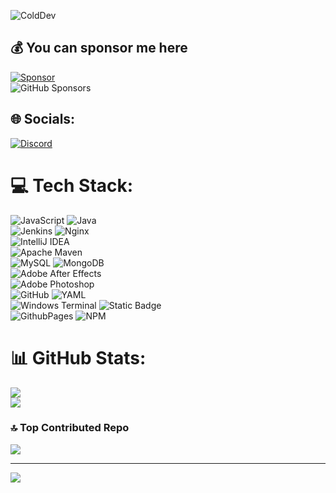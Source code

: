 ![ColdDev](https://imgur.com/9J5FHtB.png)<br>
  ## 💰 You can sponsor me here
[![Sponsor](https://img.shields.io/badge/sponsor-30363D?style=for-the-badge&logo=GitHub-Sponsors&logoColor=#white)](https://github.com/sponsors/padrewin)<br>
![GitHub Sponsors](https://img.shields.io/github/sponsors/padrewin?color=799aca)
## 🌐 Socials:
[![Discord](https://img.shields.io/badge/Discord-%237289DA.svg?logo=discord&logoColor=white)](https://discord.colddev.dev)

# 💻 Tech Stack:
![JavaScript](https://img.shields.io/badge/JavaScript-%23323330.svg?style=flat&logo=javascript&logoColor=%23F7DF1E)
![Java](https://img.shields.io/badge/Java-%23ED8B00.svg?style=flat&logo=openjdk&logoColor=white) <br>
![Jenkins](https://img.shields.io/badge/Jenkins-%232C5263.svg?style=flat&logo=jenkins&logoColor=white)
![Nginx](https://img.shields.io/badge/Nginx-%23009639.svg?style=flat&logo=nginx&logoColor=white) <br>
![IntelliJ IDEA](https://img.shields.io/badge/IntelliJIDEA-000000.svg?style=for-the-badge&logo=intellij-idea&logoColor=white)<br>
![Apache Maven](https://img.shields.io/badge/Apache%20Maven-C71A36?style=flat&logo=Apache%20Maven&logoColor=white) <br>
![MySQL](https://img.shields.io/badge/MySQL-4479A1.svg?style=flat&logo=mysql&logoColor=white)
![MongoDB](https://img.shields.io/badge/MongoDB-%234ea94b.svg?style=flat&logo=mongodb&logoColor=white) <br>
![Adobe After Effects](https://img.shields.io/badge/Adobe%20After%20Effects-9999FF.svg?style=flat&logo=Adobe%20After%20Effects&logoColor=white)<br>
![Adobe Photoshop](https://img.shields.io/badge/Adobe%20Photoshop-%2331A8FF.svg?style=flat&logo=adobe%20photoshop&logoColor=white) <br>
![GitHub](https://img.shields.io/badge/GitHub-%23121011.svg?style=flat&logo=github&logoColor=white) 
![YAML](https://img.shields.io/badge/YAML-%23ffffff.svg?style=flat&logo=yaml&logoColor=151515) <br>
![Windows Terminal](https://img.shields.io/badge/Windows%20Terminal-%234D4D4D.svg?style=flat&logo=windows-terminal&logoColor=white) 
![Static Badge](https://img.shields.io/badge/Linux_Terminal-a?logo=linux&logoSize=large&color=303444) <br>
![GithubPages](https://img.shields.io/badge/GitHub%20Pages-121013?style=flat&logo=github&logoColor=white) 
![NPM](https://img.shields.io/badge/NPM-%23CB3837.svg?style=flat&logo=npm&logoColor=white) <br>

# 📊 GitHub Stats:
![](https://github-readme-stats.vercel.app/api?username=padrewin&theme=midnight-purple&hide_border=false&include_all_commits=true&count_private=true)<br/>
![](https://github-readme-streak-stats.herokuapp.com/?user=padrewin&theme=midnight-purple&hide_border=false)<br/>

### 🔝 Top Contributed Repo
![](https://github-contributor-stats.vercel.app/api?username=padrewin&limit=5&theme=midnight-purple&combine_all_yearly_contributions=true)

---
[![](https://visitcount.itsvg.in/api?id=padrewin&icon=0&color=6)](https://visitcount.itsvg.in)
